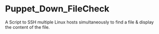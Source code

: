 # Puppet_Down_FileCheck
A Script to SSH multiple Linux hosts simultaneously to find a file &amp; display the content of the file.
